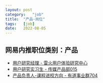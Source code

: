 ```yaml
---
layout:	post
category:	"job"
title:	"产品-岗位"
tags:	[job]
date:	2022-08-05
---
```

## 网易内推职位类别：产品
- [用户研究经理 - 雷火用户体验研究中心](http://mobile.bole.netease.com/bole/boleDetail?id=41609&employeeId=346f03c3cda5f04c&key=all)
- [用户研究实习生 - 传媒产品部015](http://mobile.bole.netease.com/bole/boleDetail?id=32500&employeeId=346f03c3cda5f04c&key=all)
- [产品负责人-课程进校方向 - 有道事业群704](http://mobile.bole.netease.com/bole/boleDetail?id=31155&employeeId=346f03c3cda5f04c&key=all)
